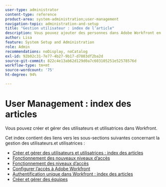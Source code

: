 ```yaml
---
user-type: administrator
content-type: reference
product-area: system-administration;user-management
navigation-topic: administration-and-setup
title: "Gestion utilisateur : index de l’article"
description: Vous pouvez ajouter des personnes dans Adobe Workfront en créant des utilisateurs et utilisatrices individuels à partir de zéro ou en copiant des personnes existantes.
author: Lisa
feature: System Setup and Administration
role: Admin
recommendations: noDisplay, noCatalog
exl-id: 92b02c31-7e77-4b27-9b17-d7803df2ba2d
source-git-commit: 822c4e13ab62d129d0a7c603105251e52578576d
workflow-type: tm+mt
source-wordcount: '75'
ht-degree: 94%

---
```


# User Management : index des articles

<!-- Audited: 12/2023 -->

Vous pouvez créer et gérer des utilisateurs et utilisatrices dans Workfront.

Cet index contient des liens vers les sous-sections suivantes concernant la gestion des utilisateurs.et utilisatrices :

* [Créer et gérer des utilisateurs et utilisatrices : index des articles](../../administration-and-setup/add-users/create-and-manage-users/create-and-manage-users.md)
* [Fonctionnement des nouveaux niveaux d’accès](/help/quicksilver/administration-and-setup/add-users/how-access-levels-work/access-levels-toc.md)
* [Fonctionnement des niveaux d’accès](../../administration-and-setup/add-users/access-levels-and-object-permissions/access-levels.md)
* [Configurer l’accès à Adobe Workfront](../../administration-and-setup/add-users/configure-and-grant-access/configure-access.md)
* [Authentification unique dans Workfront : index des articles](../../administration-and-setup/add-users/single-sign-on/single-sign-on.md)
* [Créer et gérer des équipes](../../administration-and-setup/add-users/create-and-manage-teams/create-and-manage-teams.md)

